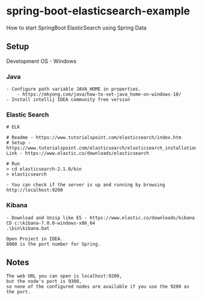 # spring-boot-elasticsearch-example

How to start SpringBoot ElasticSearch using Spring Data

## Setup

Development OS - Windows

### Java

```
- Configure path variable JAVA_HOME in properties.
    - https://mkyong.com/java/how-to-set-java_home-on-windows-10/
- Install intellij IDEA community free version
```

### Elastic Search

```
# ELK

# Readme - https://www.tutorialspoint.com/elasticsearch/index.htm
# Setup - https://www.tutorialspoint.com/elasticsearch/elasticsearch_installation.htm
Link - https://www.elastic.co/downloads/elasticsearch

# Run
> cd elasticsearch-2.1.0/bin
> elasticsearch

- You can check if the server is up and running by browsing http://localhost:9200
```

### Kibana

```
- Download and Unzip like ES - https://www.elastic.co/downloads/kibana
CD c:\kibana-7.0.0-windows-x86_64
.\bin\kibana.bat
```

```
Open Project in IDEA.
8080 is the port number for Spring.
```

## Notes

```
The web URL you can open is localhost:9200, 
but the node's port is 9300, 
so none of the configured nodes are available if you use the 9200 as the port.
```

